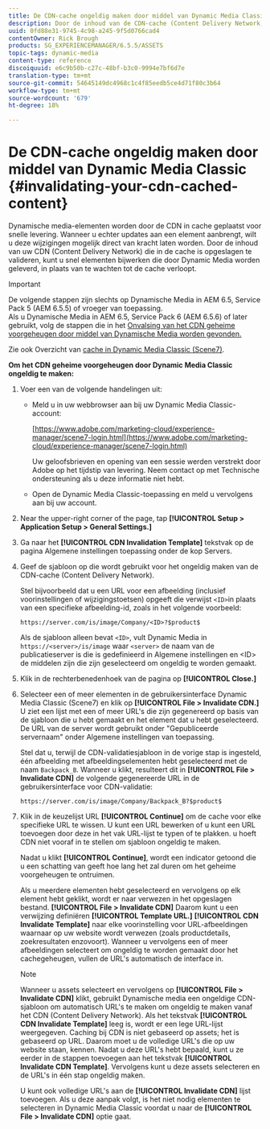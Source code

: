 ```yaml
---
title: De CDN-cache ongeldig maken door middel van Dynamic Media Classic
description: Door de inhoud van de CDN-cache (Content Delivery Network) ongeldig te maken, kunt u snel elementen bijwerken die door Dynamic Media Classic worden geleverd, in plaats van te wachten tot de cache verloopt.
uuid: 0fd88e31-9745-4c98-a245-9f5d0766cad4
contentOwner: Rick Brough
products: SG_EXPERIENCEMANAGER/6.5.5/ASSETS
topic-tags: dynamic-media
content-type: reference
discoiquuid: e6c9b50b-c27c-48bf-b3c0-9994e7bf6d7e
translation-type: tm+mt
source-git-commit: 54645149dc4968c1c4f85eedb5ce4d71f80c3b64
workflow-type: tm+mt
source-wordcount: '679'
ht-degree: 18%

---
```



# De CDN-cache ongeldig maken door middel van Dynamic Media Classic {#invalidating-your-cdn-cached-content}

Dynamische media-elementen worden door de CDN in cache geplaatst voor snelle levering. Wanneer u echter updates aan een element aanbrengt, wilt u deze wijzigingen mogelijk direct van kracht laten worden. Door de inhoud van uw CDN (Content Delivery Network) die in de cache is opgeslagen te valideren, kunt u snel elementen bijwerken die door Dynamic Media worden geleverd, in plaats van te wachten tot de cache verloopt.

>[!IMPORTANT]
>
>De volgende stappen zijn slechts op Dynamische Media in AEM 6.5, Service Pack 5 (AEM 6.5.5) of vroeger van toepassing.<br>Als u Dynamische Media in AEM 6.5, Service Pack 6 (AEM 6.5.6) of later gebruikt, volg de stappen die in het [Onvalsing van het CDN geheime voorgeheugen door middel van Dynamische Media worden gevonden.](/help/assets/invalidate-cdn-cache-dynamic-media.md)

Zie ook Overzicht van [cache in Dynamic Media Classic (Scene7)](https://helpx.adobe.com/experience-manager/scene7/kb/base/caching-questions/scene7-caching-overview.html).

**Om het CDN geheime voorgeheugen door Dynamic Media Classic ongeldig te maken:**

1. Voer een van de volgende handelingen uit:

   * Meld u in uw webbrowser aan bij uw Dynamic Media Classic-account:

      [https://www.adobe.com/marketing-cloud/experience-manager/scene7-login.html](https://www.adobe.com/marketing-cloud/experience-manager/scene7-login.html)

      Uw geloofsbrieven en opening van een sessie werden verstrekt door Adobe op het tijdstip van levering. Neem contact op met Technische ondersteuning als u deze informatie niet hebt.

   * Open de Dynamic Media Classic-toepassing en meld u vervolgens aan bij uw account.

1. Near the upper-right corner of the page, tap **[!UICONTROL Setup > Application Setup > General Settings.]**
1. Ga naar het **[!UICONTROL CDN Invalidation Template]** tekstvak op de pagina Algemene instellingen toepassing onder de kop Servers.

1. Geef de sjabloon op die wordt gebruikt voor het ongeldig maken van de CDN-cache (Content Delivery Network).

   Stel bijvoorbeeld dat u een URL voor een afbeelding (inclusief voorinstellingen of wijzigingstoetsen) opgeeft die verwijst `<ID>`in plaats van een specifieke afbeelding-id, zoals in het volgende voorbeeld:

   `https://server.com/is/image/Company/<ID>?$product$`

   Als de sjabloon alleen bevat `<ID>`, vult Dynamic Media in `https://<server>/is/image` waar `<server>` de naam van de publicatieserver is die is gedefinieerd in Algemene instellingen en &lt;ID> de middelen zijn die zijn geselecteerd om ongeldig te worden gemaakt.

1. Klik in de rechterbenedenhoek van de pagina op **[!UICONTROL Close.]**
1. Selecteer een of meer elementen in de gebruikersinterface Dynamic Media Classic (Scene7) en klik op **[!UICONTROL File > Invalidate CDN.]** U ziet een lijst met een of meer URL&#39;s die zijn gegenereerd op basis van de sjabloon die u hebt gemaakt en het element dat u hebt geselecteerd. De URL van de server wordt gebruikt onder &quot;Gepubliceerde servernaam&quot; onder Algemene instellingen van toepassing.

   Stel dat u, terwijl de CDN-validatiesjabloon in de vorige stap is ingesteld, één afbeelding met afbeeldingselementen hebt geselecteerd met de naam `Backpack_B`. Wanneer u klikt, resulteert dit in **[!UICONTROL File > Invalidate CDN]** de volgende gegenereerde URL in de gebruikersinterface voor CDN-validatie:

   `https://server.com/is/image/Company/Backpack_B?$product$`

1. Klik in de keuzelijst URL **[!UICONTROL Continue]** om de cache voor elke specifieke URL te wissen. U kunt een URL bewerken of u kunt een URL toevoegen door deze in het vak URL-lijst te typen of te plakken. u hoeft CDN niet vooraf in te stellen om sjabloon ongeldig te maken.

   Nadat u klikt **[!UICONTROL Continue]**, wordt een indicator getoond die u een schatting van geeft hoe lang het zal duren om het geheime voorgeheugen te ontruimen.

   Als u meerdere elementen hebt geselecteerd en vervolgens op elk element hebt geklikt, wordt er naar verwezen in het opgeslagen bestand. **[!UICONTROL File > Invalidate CDN]** Daarom kunt u een verwijzing definiëren **[!UICONTROL Template URL.]** **[!UICONTROL CDN Invalidate Template]** naar elke voorinstelling voor URL-afbeeldingen waarnaar op uw website wordt verwezen (zoals productdetails, zoekresultaten enzovoort). Wanneer u vervolgens een of meer afbeeldingen selecteert om ongeldig te worden gemaakt door het cachegeheugen, vullen de URL&#39;s automatisch de interface in.

   >[!NOTE]
   >
   >Wanneer u assets selecteert en vervolgens op **[!UICONTROL File > Invalidate CDN]** klikt, gebruikt Dynamische media een ongeldige CDN-sjabloon om automatisch URL&#39;s te maken om ongeldig te maken vanaf het CDN (Content Delivery Network). Als het tekstvak **[!UICONTROL CDN Invalidate Template]** leeg is, wordt er een lege URL-lijst weergegeven. Caching bij CDN is niet gebaseerd op assets; het is gebaseerd op URL. Daarom moet u de volledige URL&#39;s die op uw website staan, kennen. Nadat u deze URL&#39;s hebt bepaald, kunt u ze eerder in de stappen toevoegen aan het tekstvak **[!UICONTROL Invalidate CDN Template]**. Vervolgens kunt u deze assets selecteren en de URL&#39;s in één stap ongeldig maken.
   >
   >U kunt ook volledige URL&#39;s aan de **[!UICONTROL Invalidate CDN]** lijst toevoegen. Als u deze aanpak volgt, is het niet nodig elementen te selecteren in Dynamic Media Classic voordat u naar de **[!UICONTROL File > Invalidate CDN]** optie gaat.

